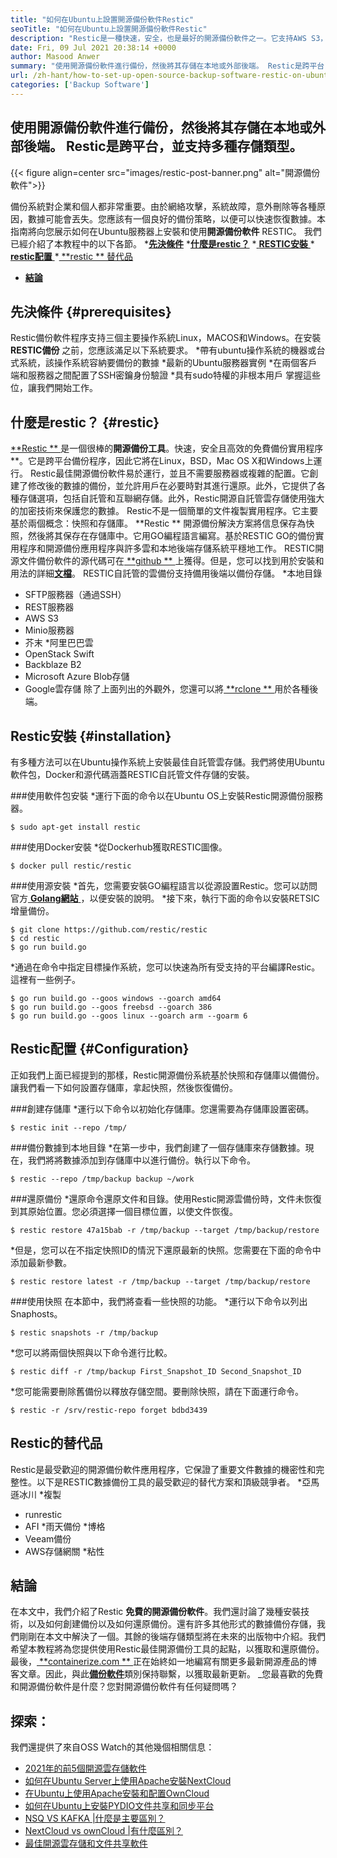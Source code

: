 ```yaml
---
title: "如何在Ubuntu上設置開源備份軟件Restic" 
seoTitle: "如何在Ubuntu上設置開源備份軟件Restic" 
description: "Restic是一種快速，安全，也是最好的開源備份軟件之一。它支持AWS S3，Microsoft Azure，Google Cloud和其他後端選項。" 
date: Fri, 09 Jul 2021 20:38:14 +0000
author: Masood Anwer
summary: "使用開源備份軟件進行備份，然後將其存儲在本地或外部後端。 Restic是跨平台，並支持多種存儲類型。" 
url: /zh-hant/how-to-set-up-open-source-backup-software-restic-on-ubuntu/
categories: ['Backup Software']
---
```


## 使用開源備份軟件進行備份，然後將其存儲在本地或外部後端。 Restic是跨平台，並支持多種存儲類型。

{{< figure align=center src="images/restic-post-banner.png" alt="開源備份軟件">}}

備份系統對企業和個人都非常重要。由於網絡攻擊，系統故障，意外刪除等各種原因，數據可能會丟失。您應該有一個良好的備份策略，以便可以快速恢復數據。本指南將向您展示如何在Ubuntu服務器上安裝和使用**開源備份軟件** RESTIC。
我們已經介紹了本教程中的以下各節。
  *[**先決條件**][1]
  *[**什麼是restic？**][2]
  *[ **RESTIC安裝** ][3]
  *[ **restic配置** ][4]
  *[ **restic ** 替代品][5]
  * **[結論][6]**

## 先決條件 {#prerequisites}
Restic備份軟件程序支持三個主要操作系統Linux，MACOS和Windows。在安裝 **RESTIC備份** 之前，您應該滿足以下系統要求。
  *帶有ubuntu操作系統的機器或台式系統，該操作系統容納要備份的數據
  *最新的Ubuntu服務器實例
  *在兩個客戶端和服務器之間配置了SSH密鑰身份驗證
  *具有sudo特權的非根本用戶
掌握這些位，讓我們開始工作。

## 什麼是restic？   {#restic}
[ **Restic ** ][7]是一個很棒的**開源備份工具**。快速，安全且高效的免費備份實用程序**。它是跨平台備份程序，因此它將在Linux，BSD，Mac OS X和Windows上運行。 Restic最佳開源備份軟件易於運行，並且不需要服務器或複雜的配置。它創建了修改後的數據的備份，並允許用戶在必要時對其進行還原。此外，它提供了各種存儲選項，包括自託管和互聯網存儲。此外，Restic開源自託管雲存儲使用強大的加密技術來保護您的數據。
Restic不是一個簡單的文件複製實用程序。它主要基於兩個概念：快照和存儲庫。  **Restic ** 開源備份解決方案將信息保存為快照，然後將其保存在存儲庫中。它用GO編程語言編寫。基於RESTIC GO的備份實用程序和開源備份應用程序與許多雲和本地後端存儲系統平穩地工作。 RESTIC開源文件備份軟件的源代碼可在[ **github ** ][8]上獲得。但是，您可以找到用於安裝和用法的詳細[**文檔**][9]。
RESTIC自託管的雲備份支持備用後端以備份存儲。
  *本地目錄
  * SFTP服務器（通過SSH）
  * REST服務器
  * AWS S3
  * Minio服務器
  * 芥末
  *阿里巴巴雲
  * OpenStack Swift
  * Backblaze B2
  * Microsoft Azure Blob存儲
  * Google雲存儲
除了上面列出的外觀外，您還可以將[ **rclone ** ][10]用於各種後端。

## Restic安裝 {#installation}
有多種方法可以在Ubuntu操作系統上安裝最佳自託管雲存儲。我們將使用Ubuntu軟件包，Docker和源代碼涵蓋RESTIC自託管文件存儲的安裝。

###使用軟件包安裝
  *運行下面的命令以在Ubuntu OS上安裝Restic開源備份服務器。
```
$ sudo apt-get install restic
```

###使用Docker安裝
  *從Dockerhub獲取RESTIC圖像。
```
$ docker pull restic/restic
```

###使用源安裝
  *首先，您需要安裝GO編程語言以從源設置Restic。您可以訪問官方[ **Golang網站** ][11]，以便安裝的說明。
  *接下來，執行下面的命令以安裝RETSIC增量備份。
```
$ git clone https://github.com/restic/restic
$ cd restic
$ go run build.go
```
  *通過在命令中指定目標操作系統，您可以快速為所有受支持的平台編譯Restic。這裡有一些例子。
```
$ go run build.go --goos windows --goarch amd64
$ go run build.go --goos freebsd --goarch 386
$ go run build.go --goos linux --goarch arm --goarm 6
```

## Restic配置 {#Configuration}
正如我們上面已經提到的那樣，Restic開源備份系統基於快照和存儲庫以備備份。讓我們看一下如何設置存儲庫，拿起快照，然後恢復備份。

###創建存儲庫
  *運行以下命令以初始化存儲庫。您還需要為存儲庫設置密碼。
```
$ restic init --repo /tmp/
```

###備份數據到本地目錄
  *在第一步中，我們創建了一個存儲庫來存儲數據。現在，我們將將數據添加到存儲庫中以進行備份。執行以下命令。
```
$ restic --repo /tmp/backup backup ~/work
```

###還原備份
  *還原命令還原文件和目錄。使用Restic開源雲備份時，文件未恢復到其原始位置。您必須選擇一個目標位置，以使文件恢復。
```
$ restic restore 47a15bab -r /tmp/backup --target /tmp/backup/restore
```
  *但是，您可以在不指定快照ID的情況下還原最新的快照。您需要在下面的命令中添加最新參數。
```
$ restic restore latest -r /tmp/backup --target /tmp/backup/restore
```

###使用快照
在本節中，我們將查看一些快照的功能。
  *運行以下命令以列出Snaphosts。
```
$ restic snapshots -r /tmp/backup
```
  *您可以將兩個快照與以下命令進行比較。
```
$ restic diff -r /tmp/backup First_Snapshot_ID Second_Snapshot_ID
```
  *您可能需要刪除舊備份以釋放存儲空間。要刪除快照，請在下面運行命令。
```
$ restic -r /srv/restic-repo forget bdbd3439
```

## Restic的替代品
Restic是最受歡迎的開源備份軟件應用程序，它保證了重要文件數據的機密性和完整性。以下是RESTIC數據備份工具的最受歡迎的替代方案和頂級競爭者。
  *亞馬遜冰川
  *複製
  * runrestic
  * AFI
  *雨天備份
  *博格
  * Veeam備份
  * AWS存儲網關
  *粘性

## 結論
在本文中，我們介紹了Restic **免費的開源備份軟件**。我們還討論了幾種安裝技術，以及如何創建備份以及如何還原備份。還有許多其他形式的數據備份存儲，我們剛剛在本文中解決了一個。其餘的後端存儲類型將在未來的出版物中介紹。我們希望本教程將為您提供使用Restic最佳開源備份工具的起點，以獲取和還原備份。
最後，[ **containerize.com ** ][12]正在始終如一地編寫有關更多最新開源產品的博客文章。因此，與此[**備份軟件**][13]類別保持聯繫，以獲取最新更新。
_您最喜歡的免費和開源備份軟件是什麼？您對開源備份軟件有任何疑問嗎？

## 探索：
我們還提供了來自OSS Watch的其他幾個相關信息：
  * [2021年的前5個開源雲存儲軟件][15]
  * [如何在Ubuntu Server上使用Apache安裝NextCloud][16]
  * [在Ubuntu上使用Apache安裝和配置OwnCloud][17]
  * [如何在Ubuntu上安裝PYDIO文件共享和同步平台][18]
  * [NSQ VS KAFKA |什麼是主要區別？][19]
  * [NextCloud vs ownCloud |有什麼區別？][20]
  * [最佳開源雲存儲和文件共享軟件][21]

  
[1]: #Prerequisites
[2]: #Restic
[3]: #Installation
[4]: #Configuration
[5]: #Alternativestorestic
[6]: #Conclusion
[7]: https://restic.net/
[8]: https://github.com/restic/restic
[9]: https://restic.readthedocs.io/
[10]: https://rclone.org/
[11]: https://golang.org/doc/install
[12]: https://containerize.com
[13]: https://blog.containerize.com/category/backup-software/
[14]: mailto:yasir.saeed@aspose.com
[15]: https://blog.containerize.com/backup-and-sync-software/top-5-open-source-cloud-storage-software-in-2021/
[16]: https://blog.containerize.com/backup-and-sync-software/how-to-install-nextcloud-with-apache-on-ubuntu-server/
[17]: https://blog.containerize.com/backup-and-sync-software/how-to-install-and-configure-owncloud-with-apache-on-ubuntu/
[18]: https://blog.containerize.com/backup-and-sync-software/how-to-install-pydio-file-sharing-and-sync-platform-on-ubuntu/
[19]: https://blog.containerize.com/backup-and-sync-software/nsq-vs-kafka-what-are-the-key-differences/
[20]: https://blog.containerize.com/backup-and-sync-software/nextcloud-vs-owncloud-what-are-the-differences/
[21]: https://products.containerize.com/backup-and-sync/
